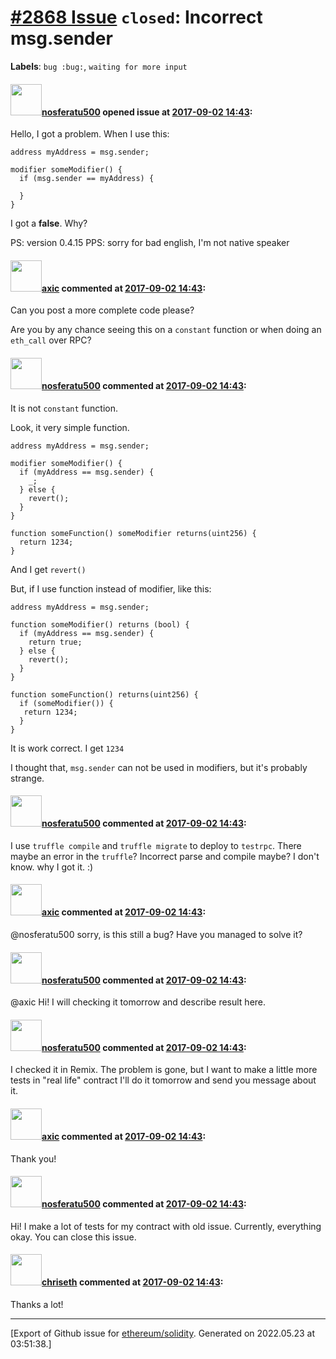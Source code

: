 # [\#2868 Issue](https://github.com/ethereum/solidity/issues/2868) `closed`: Incorrect msg.sender
**Labels**: `bug :bug:`, `waiting for more input`


#### <img src="https://avatars.githubusercontent.com/u/9116892?u=c32ad5bdb12c35516d4ec202942e9f8b8c1848a0&v=4" width="50">[nosferatu500](https://github.com/nosferatu500) opened issue at [2017-09-02 14:43](https://github.com/ethereum/solidity/issues/2868):

Hello, I got a problem.
When I use this:

````
address myAddress = msg.sender;

modifier someModifier() {
  if (msg.sender == myAddress) {
  
  }
}
````

I got a **false**. Why? 

PS: version 0.4.15
PPS: sorry for bad english, I'm not native speaker

#### <img src="https://avatars.githubusercontent.com/u/20340?v=4" width="50">[axic](https://github.com/axic) commented at [2017-09-02 14:43](https://github.com/ethereum/solidity/issues/2868#issuecomment-326750661):

Can you post a more complete code please?

Are you by any chance seeing this on a `constant` function or when doing an `eth_call` over RPC?

#### <img src="https://avatars.githubusercontent.com/u/9116892?u=c32ad5bdb12c35516d4ec202942e9f8b8c1848a0&v=4" width="50">[nosferatu500](https://github.com/nosferatu500) commented at [2017-09-02 14:43](https://github.com/ethereum/solidity/issues/2868#issuecomment-326752115):

It is not `constant` function.

Look, it very simple function.

```
address myAddress = msg.sender;

modifier someModifier() {
  if (myAddress == msg.sender) {
    _;
  } else {
    revert();
  }
}

function someFunction() someModifier returns(uint256) {
  return 1234;
}
```

And I get `revert()`

But, if I use function instead of modifier, like this:
```
address myAddress = msg.sender;

function someModifier() returns (bool) {
  if (myAddress == msg.sender) {
    return true;
  } else {
    revert();
  }
}

function someFunction() returns(uint256) {
  if (someModifier()) {
   return 1234;
  }
}
```
It is work correct. I get `1234`

I thought that, `msg.sender` can not be used in modifiers, but it's probably strange.

#### <img src="https://avatars.githubusercontent.com/u/9116892?u=c32ad5bdb12c35516d4ec202942e9f8b8c1848a0&v=4" width="50">[nosferatu500](https://github.com/nosferatu500) commented at [2017-09-02 14:43](https://github.com/ethereum/solidity/issues/2868#issuecomment-326752510):

I use `truffle compile` and `truffle migrate` to deploy to `testrpc`. There maybe an error in the `truffle`? Incorrect parse and compile maybe? I don't know. why I got it. :)

#### <img src="https://avatars.githubusercontent.com/u/20340?v=4" width="50">[axic](https://github.com/axic) commented at [2017-09-02 14:43](https://github.com/ethereum/solidity/issues/2868#issuecomment-381986479):

@nosferatu500 sorry, is this still a bug? Have you managed to solve it?

#### <img src="https://avatars.githubusercontent.com/u/9116892?u=c32ad5bdb12c35516d4ec202942e9f8b8c1848a0&v=4" width="50">[nosferatu500](https://github.com/nosferatu500) commented at [2017-09-02 14:43](https://github.com/ethereum/solidity/issues/2868#issuecomment-382017559):

@axic Hi! I will checking it tomorrow and describe result here.

#### <img src="https://avatars.githubusercontent.com/u/9116892?u=c32ad5bdb12c35516d4ec202942e9f8b8c1848a0&v=4" width="50">[nosferatu500](https://github.com/nosferatu500) commented at [2017-09-02 14:43](https://github.com/ethereum/solidity/issues/2868#issuecomment-382020574):

I checked it in Remix. The problem is gone, but I want to make a little more tests in "real life" contract I'll do it tomorrow and send you message about it.

#### <img src="https://avatars.githubusercontent.com/u/20340?v=4" width="50">[axic](https://github.com/axic) commented at [2017-09-02 14:43](https://github.com/ethereum/solidity/issues/2868#issuecomment-382020883):

Thank you!

#### <img src="https://avatars.githubusercontent.com/u/9116892?u=c32ad5bdb12c35516d4ec202942e9f8b8c1848a0&v=4" width="50">[nosferatu500](https://github.com/nosferatu500) commented at [2017-09-02 14:43](https://github.com/ethereum/solidity/issues/2868#issuecomment-383113459):

Hi! I make a lot of tests for my contract with old issue. Currently, everything okay. You can close this issue.

#### <img src="https://avatars.githubusercontent.com/u/9073706?v=4" width="50">[chriseth](https://github.com/chriseth) commented at [2017-09-02 14:43](https://github.com/ethereum/solidity/issues/2868#issuecomment-383141805):

Thanks a lot!


-------------------------------------------------------------------------------



[Export of Github issue for [ethereum/solidity](https://github.com/ethereum/solidity). Generated on 2022.05.23 at 03:51:38.]
